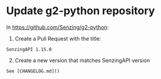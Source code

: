 # Update g2-python repository

In https://github.com/Senzing/g2-python:

1. Create a Pull Request with the title:

```console
SenzingAPI 1.15.0
```

2. Create a new version that matches SenzingAPI version

```console
See [CHANGELOG.md]()
```
